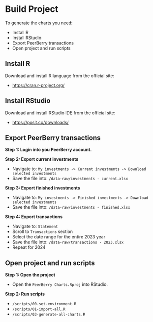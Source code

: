 # Build Project

To generate the charts you need:
- Install R  
- Install RStudio
- Export PeerBerry transactions
- Open project and run scripts

## Install R

Download and install R language from the official site:
- https://cran.r-project.org/

## Install RStudio

Download and install RStudio IDE from the official site:
- https://posit.co/downloads/

## Export PeerBerry transactions

**Step 1: Login into you PeerBerry account.**

**Step 2: Export current investments**
- Navigate to: `My investments -> Current investments -> Download selected investments`
- Save the file into: `/data-raw/investments - current.xlsx`

**Step 3: Export finished investments**
- Navigate to: `My investments -> Finished investments -> Download selected investments`
- Save the file into: `/data-raw/investments - finished.xlsx`

**Step 4: Export transactions**
- Navigate to: `Statement`
- Scroll to `Transactions` section
- Select the date range for the entire 2023 year
- Save the file into: `/data-raw/transactions - 2023.xlsx`
- Repeat for 2024

## Open project and run scripts

**Step 1: Open the project**
- Open the `PeerBerry Charts.Rproj` into RStudio.

**Step 2: Run scripts**
- `/scripts/00-set-environment.R`
- `/scripts/01-import-all.R`
- `/scripts/03-generate-all-charts.R`
